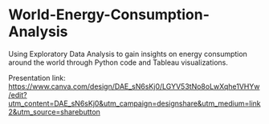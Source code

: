 # World-Energy-Consumption-Analysis

Using Exploratory Data Analysis to gain insights on energy consumption around the world through Python code and Tableau visualizations.

Presentation link: https://www.canva.com/design/DAE_sN6sKj0/LGYV53tNo8oLwXqhe1VHYw/edit?utm_content=DAE_sN6sKj0&utm_campaign=designshare&utm_medium=link2&utm_source=sharebutton
